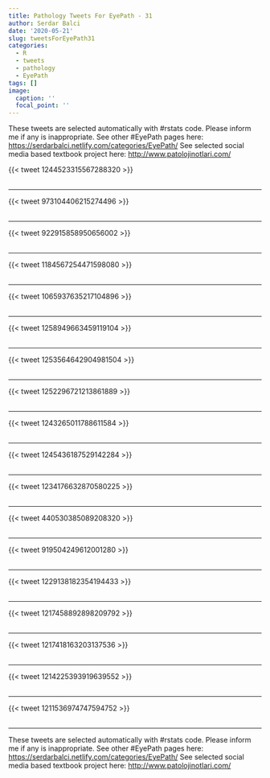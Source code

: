 ```yaml
---
title: Pathology Tweets For EyePath - 31
author: Serdar Balci
date: '2020-05-21'
slug: tweetsForEyePath31
categories:
  - R
  - tweets
  - pathology
  - EyePath
tags: []
image:
  caption: ''
  focal_point: ''
---
```



These tweets are selected automatically with #rstats code. Please inform me if any is inappropriate.
See other #EyePath pages here: https://serdarbalci.netlify.com/categories/EyePath/ 
See selected social media based textbook project here: http://www.patolojinotlari.com/

{{< tweet 1244523315567288320 >}}
<br>
<br>
<hr>
{{< tweet 973104406215274496 >}}
<br>
<br>
<hr>
{{< tweet 922915858950656002 >}}
<br>
<br>
<hr>
{{< tweet 1184567254471598080 >}}
<br>
<br>
<hr>
{{< tweet 1065937635217104896 >}}
<br>
<br>
<hr>
{{< tweet 1258949663459119104 >}}
<br>
<br>
<hr>
{{< tweet 1253564642904981504 >}}
<br>
<br>
<hr>
{{< tweet 1252296721213861889 >}}
<br>
<br>
<hr>
{{< tweet 1243265011788611584 >}}
<br>
<br>
<hr>
{{< tweet 1245436187529142284 >}}
<br>
<br>
<hr>
{{< tweet 1234176632870580225 >}}
<br>
<br>
<hr>
{{< tweet 440530385089208320 >}}
<br>
<br>
<hr>
{{< tweet 919504249612001280 >}}
<br>
<br>
<hr>
{{< tweet 1229138182354194433 >}}
<br>
<br>
<hr>
{{< tweet 1217458892898209792 >}}
<br>
<br>
<hr>
{{< tweet 1217418163203137536 >}}
<br>
<br>
<hr>
{{< tweet 1214225393919639552 >}}
<br>
<br>
<hr>
{{< tweet 1211536974747594752 >}}
<br>
<br>
<hr>


These tweets are selected automatically with #rstats code. Please inform me if any is inappropriate.
See other #EyePath pages here: https://serdarbalci.netlify.com/categories/EyePath/ 
See selected social media based textbook project here: http://www.patolojinotlari.com/
